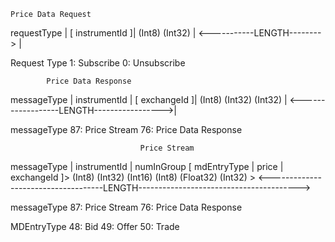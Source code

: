     Price Data Request
requestType | [ instrumentId ]|
   (Int8)         (Int32)     |
<-----------LENGTH-------->   |

Request Type
1: Subscribe
0: Unsubscribe

            Price Data Response                       
messageType | instrumentId | [ exchangeId ]|
  (Int8)        (Int32)         (Int32)    |
<------------------LENGTH----------------->|

messageType
87: Price Stream
76: Price Data Response

                                 Price Stream                                                                                                           
messageType | instrumentId | numInGroup  [  mdEntryType  |  price  |  exchangeId  ]>
    (Int8)      (Int32)      (Int16)          (Int8)      (Float32)    (Int32)     >
<------------------------------------LENGTH---------------------------------------->

messageType
87: Price Stream
76: Price Data Response

MDEntryType
48: Bid
49: Offer
50: Trade
